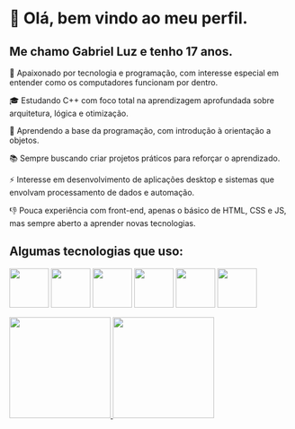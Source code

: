 # 👋 Olá, bem vindo ao meu perfil.
## Me chamo Gabriel Luz e tenho 17 anos.

🎯 Apaixonado por tecnologia e programação, com interesse especial em entender como os computadores funcionam por dentro.

:mortar_board: Estudando C++ com foco total na aprendizagem aprofundada sobre arquitetura, lógica e otimização.

🌱 Aprendendo a base da programação, com introdução à orientação a objetos.

📚 Sempre buscando criar projetos práticos para reforçar o aprendizado.

⚡ Interesse em desenvolvimento de aplicações desktop e sistemas que envolvam processamento de dados e automação.

:-1: Pouca experiência com front-end, apenas o básico de HTML, CSS e JS, mas sempre aberto a aprender novas tecnologias.
## Algumas tecnologias que uso:

  <img src="https://cdn.jsdelivr.net/gh/devicons/devicon@latest/icons/arduino/arduino-original-wordmark.svg" height = "70px" width = "70px"/> <img src="https://cdn.jsdelivr.net/gh/devicons/devicon@latest/icons/cplusplus/cplusplus-original.svg" height = "70px" width = "70px"/> <img src="https://cdn.jsdelivr.net/gh/devicons/devicon@latest/icons/csharp/csharp-original.svg" height = "70px" width = "70px"/> <img src="https://cdn.jsdelivr.net/gh/devicons/devicon@latest/icons/javascript/javascript-original.svg" height = "70px" width = "70px" /> <img src="https://cdn.jsdelivr.net/gh/devicons/devicon@latest/icons/html5/html5-plain-wordmark.svg" height = "70px" width = "70px" /> <img src="https://cdn.jsdelivr.net/gh/devicons/devicon@latest/icons/css3/css3-plain-wordmark.svg" height = "70px" width = "70px" />

<div>
<a href="https://github.com/gabrii3lmao">
<img loading="lazy" height="180em" src="https://github-readme-stats.vercel.app/api/top-langs/?username=gabrii3lmao&layout=compact&langs_count=7&theme=dracula"/> <img loading="lazy" height="180em" src="https://github-readme-stats.vercel.app/api?username=gabrii3lmao&show_icons=true&theme=dracula&include_all_commits=true&count_private=true"/>
</div>
          
          
          
          
          

